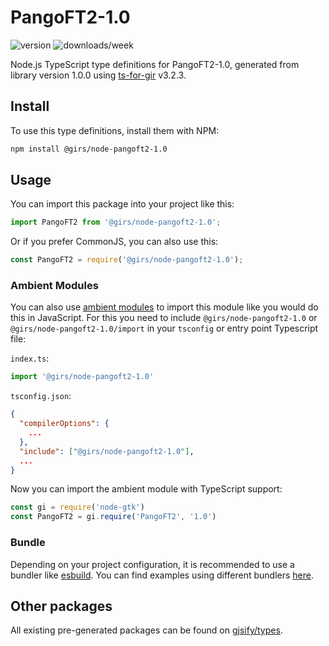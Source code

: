 
# PangoFT2-1.0

![version](https://img.shields.io/npm/v/@girs/node-pangoft2-1.0)
![downloads/week](https://img.shields.io/npm/dw/@girs/node-pangoft2-1.0)


Node.js TypeScript type definitions for PangoFT2-1.0, generated from library version 1.0.0 using [ts-for-gir](https://github.com/gjsify/ts-for-gir) v3.2.3.


## Install

To use this type definitions, install them with NPM:
```bash
npm install @girs/node-pangoft2-1.0
```

## Usage

You can import this package into your project like this:
```ts
import PangoFT2 from '@girs/node-pangoft2-1.0';
```

Or if you prefer CommonJS, you can also use this:
```ts
const PangoFT2 = require('@girs/node-pangoft2-1.0');
```

### Ambient Modules

You can also use [ambient modules](https://github.com/gjsify/ts-for-gir/tree/main/packages/cli#ambient-modules) to import this module like you would do this in JavaScript.
For this you need to include `@girs/node-pangoft2-1.0` or `@girs/node-pangoft2-1.0/import` in your `tsconfig` or entry point Typescript file:

`index.ts`:
```ts
import '@girs/node-pangoft2-1.0'
```

`tsconfig.json`:
```json
{
  "compilerOptions": {
    ...
  },
  "include": ["@girs/node-pangoft2-1.0"],
  ...
}
```

Now you can import the ambient module with TypeScript support: 

```ts
const gi = require('node-gtk')
const PangoFT2 = gi.require('PangoFT2', '1.0')
```


### Bundle

Depending on your project configuration, it is recommended to use a bundler like [esbuild](https://esbuild.github.io/). You can find examples using different bundlers [here](https://github.com/gjsify/ts-for-gir/tree/main/examples).

## Other packages

All existing pre-generated packages can be found on [gjsify/types](https://github.com/gjsify/types).

